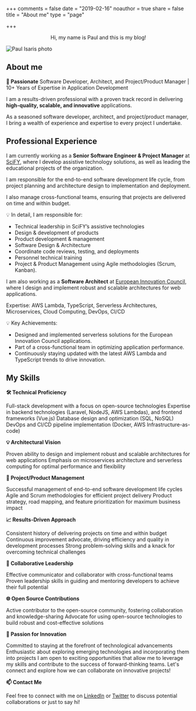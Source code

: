 +++
comments = false
date = "2019-02-16"
noauthor = true
share = false
title = "About me"
type = "page"

+++

<p style="text-align: center">Hi, my name is Paul and this is my blog!</p>

<img src="/img/paul_circle.png" alt="Paul Isaris photo">

## About me

**🚀 Passionate** Software Developer, Architect, and Project/Product Manager | 10+ Years of Expertise in Application
Development

I am a results-driven professional with a proven track record in delivering **high-quality,
scalable, and innovative** applications.

As a seasoned software developer, architect, and project/product manager, I bring a wealth of experience and expertise
to every project I undertake.

## Professional Experience

I am currently working as a **Senior Software Engineer & Project Manager** at [SciFY](https://scify.org/en), where I develop assistive
technology solutions, as well as leading the educational projects of the organization. 

I am responsible for the
end-to-end software development life cycle, from project planning and architecture design to implementation and
deployment. 

I also manage cross-functional teams, ensuring that projects are delivered on time and within budget.

💡 In detail, I am responsible for:

- Technical leadership in SciFY’s assistive technologies
- Design & development of products
- Product development & management
- Software Design & Architecture
- Coordinate code reviews, testing, and deployments
- Personnel technical training
- Project & Product Management using Agile methodologies (Scrum, Kanban).

I am also working as a **Software Architect** at [European Innovation Council](https://eic.ec.europa.eu/), where I
design and implement robust and scalable architectures for web applications.

Expertise: AWS Lambda, TypeScript, Serverless Architectures, Microservices, Cloud Computing, DevOps, CI/CD

💡 Key Achievements:

- Designed and implemented serverless solutions for the European Innovation Council applications.
- Part of a cross-functional team in optimizing application performance.
- Continuously staying updated with the latest AWS Lambda and TypeScript trends to drive innovation.

## My Skills

**🛠️ Technical Proficiency**

Full-stack development with a focus on open-source technologies
Expertise in backend technologies (Laravel, NodeJS, AWS Lambdas), and frontend frameworks (Vue.js)
Database design and optimization (SQL, NoSQL)
DevOps and CI/CD pipeline implementation (Docker, AWS Infrastructure-as-code)

**💡 Architectural Vision**

Proven ability to design and implement robust and scalable architectures for web applications
Emphasis on microservices architecture and serverless computing for optimal performance and flexibility

**🔧 Project/Product Management**

Successful management of end-to-end software development life cycles
Agile and Scrum methodologies for efficient project delivery
Product strategy, road mapping, and feature prioritization for maximum business impact

**📈 Results-Driven Approach**

Consistent history of delivering projects on time and within budget
Continuous improvement advocate, driving efficiency and quality in development processes
Strong problem-solving skills and a knack for overcoming technical challenges

**🤝 Collaborative Leadership**

Effective communicator and collaborator with cross-functional teams
Proven leadership skills in guiding and mentoring developers to achieve their full potential

**🌐 Open Source Contributions**

Active contributor to the open-source community, fostering collaboration and knowledge-sharing
Advocate for using open-source technologies to build robust and cost-effective solutions

**🌟 Passion for Innovation**

Committed to staying at the forefront of technological advancements
Enthusiastic about exploring emerging technologies and incorporating them into projects
I am open to exciting opportunities that allow me to leverage my skills and contribute to the success of
forward-thinking teams. Let's connect and explore how we can collaborate on innovative projects!

**📫 Contact Me**

Feel free to connect with me on [LinkedIn](https://www.linkedin.com/in/pavlosisaris/)
or [Twitter](https://twitter.com/paulisaris) to discuss potential collaborations or just to say hi!